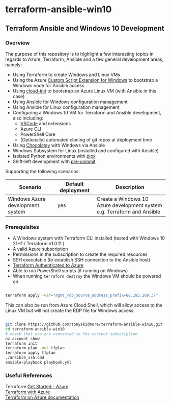 # terraform-ansible-win10
## Terraform Ansible and Windows 10 Development

### Overview

The purpose of this repository is to highlight a few interesting topics in regards to Azure, Terraform, Ansible and a few general development areas, namely:

* Using Terraform to create Windows and Linux VMs
* Using the Azure [Custom Script Extension for Windows](https://docs.microsoft.com/en-us/azure/virtual-machines/extensions/custom-script-windows) to bootstrap a Windows node for Ansible access
* Using [cloud-init](https://cloud-init.io/) to bootstrap an Azure Linux VM (with Ansible in this case)
* Using Ansible for Windows configuration management
* Using Ansible for Linux configuration management
* Configuring a Windows 10 VM for Terraform and Ansible development, also including:  
    * [VSCode](https://code.visualstudio.com/) and extensions
    * Azure CLI
    * PowerShell Core
    * (Optionally) automated cloning of git repos at deployment time
* Using [Chocolatey](https://chocolatey.org/) with Windows via Ansible
* Windows Subsystem for Linux (installed and configured with Ansible)
* Isolated Python environments with [pipx](https://pypa.github.io/pipx/)
* Shift-left development with [pre-commit](https://pre-commit.com/)

Supporting the following scenarios:

| Scenario                         | Default deployment | Description                                                             |
|----------------------------------|--------------------|-------------------------------------------------------------------------|
| Windows Azure development system |  yes               | Create a Windows 10 Azure development system e.g. Terraform and Ansible |
### Prerequisites

* A Windows system with Terraform CLI installed (tested with Windows 10 21H1 / Terraform v1.0.11 )
* A valid Azure subscription
* Permissions in the subscription to create the required resources
* SSH executable (to establish SSH connection to the Ansible host)
* [Terraform Authenticated to Azure](https://registry.terraform.io/providers/hashicorp/azurerm/latest/docs#authenticating-to-azure)
* Able to run PowerShell scripts (if running on Windows)
* When running `terraform destroy` the Windows VM should be powered on

````bash

terraform apply -var="mgmt_rdp_source_address_prefix=80.193.188.37"

````

This can also be run from Azure Cloud Shell, which will allow access to the Linux VM but will not create the RDP file for Windows access.

````bash

git clone https://github.com/tonyskidmore/terraform-ansible-win10.git
cd terraform-ansible-win10
# check that you are connected to the correct subscription
az account show
terraform init
terraform plan -out tfplan
terraform apply tfplan
./ansible_ssh.cmd
ansible-playbook playbook.yml

````

### Useful References
Terraform [Get Started - Azure](https://learn.hashicorp.com/collections/terraform/azure-get-started)  
[Terraform with Azure](https://docs.microsoft.com/en-us/azure/developer/terraform/overview)  
[Terraform on Azure documentation](https://docs.microsoft.com/en-us/azure/developer/terraform/)  
